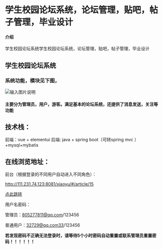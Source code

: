 # 学生校园论坛系统，论坛管理，贴吧，帖子管理，毕业设计

#### 介绍
学生校园论坛系统学生校园论坛系统，论坛管理，贴吧，帖子管理，毕业设计


## 学生校园论坛系统

### 系统功能，模块见下图，
![输入图片说明](http://111.231.74.123:8081/api/resource/getFile?name=articlePicture/Sara11721720821447150.png)

#### 主要分为管理员，用户，游客。满足基本的论坛系统，还提供了消息发送，关注等功能


## 技术栈：
前端：vue + elementui
后端: java + spring boot（可转spring mvc ）+mysql+mybatis

## 在线浏览地址：

前台（根据登录的不同用户自动进入不同角色）：

http://111.231.74.123:8081/xiaoyu/#/article/15

[点此跳转](http://111.231.74.123:8081/xiaoyu/#/article/15)

用户名密码：

管理员：805277811@qq.com/123456

普通用户：32729@qq.com33/123456



**若发现密码不正确无法登录时，请等待5个小时密码自动重置或联系管理员重置密码！！！！！！**









